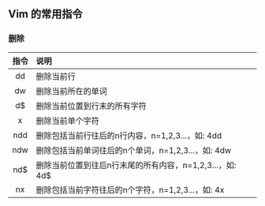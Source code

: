## Vim 的常用指令

### 删除

| 指令 | 说明 |
| :---: |:---|
| dd | 删除当前行 |
| dw | 删除当前所在的单词 |
| d$ | 删除当前位置到行末的所有字符 |
| x  | 删除当前单个字符 |
| ndd | 删除包括当前行往后的n行内容，n=1,2,3...，如: 4dd |
| ndw | 删除包括当前单词往后的n个单词，n=1,2,3...，如: 4dw |
| nd$ | 删除当前位置到往后n行末尾的所有内容，n=1,2,3...，如: 4d$ |
| nx  | 删除包括当前字符往后的n个字符，n=1,2,3...，如: 4x |
